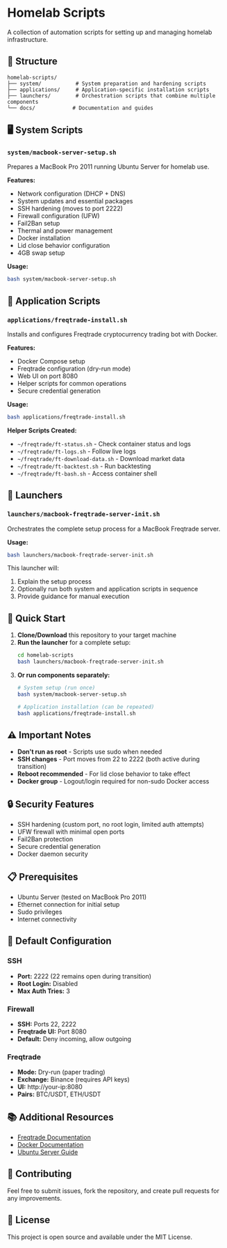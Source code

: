 # Homelab Scripts

A collection of automation scripts for setting up and managing homelab infrastructure.

## 📁 Structure

```
homelab-scripts/
├── system/           # System preparation and hardening scripts
├── applications/     # Application-specific installation scripts
├── launchers/        # Orchestration scripts that combine multiple components
└── docs/            # Documentation and guides
```

## 🖥️ System Scripts

### `system/macbook-server-setup.sh`
Prepares a MacBook Pro 2011 running Ubuntu Server for homelab use.

**Features:**
- Network configuration (DHCP + DNS)
- System updates and essential packages
- SSH hardening (moves to port 2222)
- Firewall configuration (UFW)
- Fail2Ban setup
- Thermal and power management
- Docker installation
- Lid close behavior configuration
- 4GB swap setup

**Usage:**
```bash
bash system/macbook-server-setup.sh
```

## 🤖 Application Scripts

### `applications/freqtrade-install.sh`
Installs and configures Freqtrade cryptocurrency trading bot with Docker.

**Features:**
- Docker Compose setup
- Freqtrade configuration (dry-run mode)
- Web UI on port 8080
- Helper scripts for common operations
- Secure credential generation

**Usage:**
```bash
bash applications/freqtrade-install.sh
```

**Helper Scripts Created:**
- `~/freqtrade/ft-status.sh` - Check container status and logs
- `~/freqtrade/ft-logs.sh` - Follow live logs
- `~/freqtrade/ft-download-data.sh` - Download market data
- `~/freqtrade/ft-backtest.sh` - Run backtesting
- `~/freqtrade/ft-bash.sh` - Access container shell

## 🚀 Launchers

### `launchers/macbook-freqtrade-server-init.sh`
Orchestrates the complete setup process for a MacBook Freqtrade server.

**Usage:**
```bash
bash launchers/macbook-freqtrade-server-init.sh
```

This launcher will:
1. Explain the setup process
2. Optionally run both system and application scripts in sequence
3. Provide guidance for manual execution

## 🔧 Quick Start

1. **Clone/Download** this repository to your target machine
2. **Run the launcher** for a complete setup:
   ```bash
   cd homelab-scripts
   bash launchers/macbook-freqtrade-server-init.sh
   ```
3. **Or run components separately:**
   ```bash
   # System setup (run once)
   bash system/macbook-server-setup.sh
   
   # Application installation (can be repeated)
   bash applications/freqtrade-install.sh
   ```

## ⚠️ Important Notes

- **Don't run as root** - Scripts use sudo when needed
- **SSH changes** - Port moves from 22 to 2222 (both active during transition)
- **Reboot recommended** - For lid close behavior to take effect
- **Docker group** - Logout/login required for non-sudo Docker access

## 🔒 Security Features

- SSH hardening (custom port, no root login, limited auth attempts)
- UFW firewall with minimal open ports
- Fail2Ban protection
- Secure credential generation
- Docker daemon security

## 📋 Prerequisites

- Ubuntu Server (tested on MacBook Pro 2011)
- Ethernet connection for initial setup
- Sudo privileges
- Internet connectivity

## 🎯 Default Configuration

### SSH
- **Port:** 2222 (22 remains open during transition)
- **Root Login:** Disabled
- **Max Auth Tries:** 3

### Firewall
- **SSH:** Ports 22, 2222
- **Freqtrade UI:** Port 8080
- **Default:** Deny incoming, allow outgoing

### Freqtrade
- **Mode:** Dry-run (paper trading)
- **Exchange:** Binance (requires API keys)
- **UI:** http://your-ip:8080
- **Pairs:** BTC/USDT, ETH/USDT

## 📚 Additional Resources

- [Freqtrade Documentation](https://www.freqtrade.io/)
- [Docker Documentation](https://docs.docker.com/)
- [Ubuntu Server Guide](https://ubuntu.com/server/docs)

## 🤝 Contributing

Feel free to submit issues, fork the repository, and create pull requests for any improvements.

## 📝 License

This project is open source and available under the MIT License.